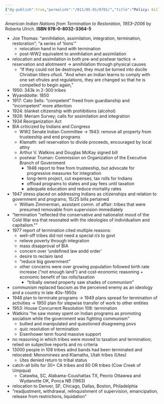 ```yaml
---
{"dg-publish":true,"permalink":"/011/05-01/0701/","title":"Policy: Kill the Indians","tags":["ETHNS350"],"noteIcon":"1","created":"2024-09-26T13:45:04.158-07:00","updated":"2024-09-26T15:29:40.352-07:00"}
---
```


*American Indian Nations from Termination to Restoration, 1953–2006* by Roberta Ulrich. **ISBN 978-0-8032-3364-5**
- Joe Thomas: “annihilation, assimilation, integration, termination, restoration”; “a series of ‘tions’”
	- relocation hand in hand with termination
	- post-WW2 equivalent to annihilation and assimilation
- relocation and assimilation in both pre-and postwar tactics → reservation and allotmeent → annihilation through physical causes
	- “If they could not be destroyed, they must be turned into docile Christian tillers ofsoil. "And when an Indian learns to comply with one set ofrules and regulations, they are changed so that he is  compelled to  begin again,”
- 1950: 343k in 2-300 tribes
- Wyanddotte: 1850
- 1917: Cato Sells: “competent” freed from guardianship and “incompetent” more attention
- 1924: blanket citizenship with prohibitions (alcohol)
- 1926: Meriam Survey; calls for assimilation and integration
- 1934 Reorganization Act
- BIA criticized by Indians and Congress
	- WW2 Senate Indian Committee → 1943: remove all property from trusteeship and end programs
	- Klamath: sell reservation to divide proceeds, encouraged by local attny
	- Arthur V. Watkins and Douglas McKay signed bill
	- postwar Truman: Commission on Organization of the Executive Branch of Government
		- 1948 report to free from trusteeship, but advocate for progressive measures for integration
		- long-term project, cut expenses, tax rolls for Indians
		- offload programs to states and pay fees until taxation
		- adequate education and reduce mortality rates
- 1947 stress placed on addressing Indians as citizenships and relation to government and programs; 15/25 bills pertained
	- William Zimmerman, assistant comm. of affair: tribes that were presumed removable from supervision immediately
- “termination "reflect­ed the conservative and nationalist mood of the Cold War era that resonated with the ideologies of individualism and capitalism."”
- 1977 report of termination cited multiple reasons:
	- well-off tribes did not need a special r/s to govt
	- relieve poverty through integration
	- mass disapproval of BIA
	- concern over ‘undefined law andd order’
	- desire to reclaim land
	- “reduce big government”
	- other concerns were over growing population followed birth rate increase (“not enough land”) and cost-economic reasoning + economic benefit of tax rolls/taxation
		- “tribally owned property saw shades of communism”
- communism replaced fascism as the perceived enemy as an ideology and a country in late 40s–1950s
- 1948 plan to terminate programs → 1949 plans spread for termination of activities → 1950 plan for stepwise transfer of work to other entities
- 1953: House Concurrent Resolution 108: termination
- Watkins “he saw money spent on In­dian programs as promoting socialism while the government was fighting communism”
	- bullied and manipulated and questioned disagreeing povs
	- quic resolution of termination
	- Eisenhower term found massive support
- no reasoning in which tribes were moved to taxation and termination; relied on subjective reports and no criteria
- 13000 people in 108 tribes adnd bands had been terminated and relocated: Menominees and Klamaths, Utah tribes (Utes)
	- Utes denied return to tribal status
- catch-all bills for 30+ CA tribes and 60 OR tribes (Cow Creek of Umpqua)
	- Catawba, SC, Alabama-Coushattas TX, Peorio Ottawwa and Wydanotte OK, Ponca NB (1963)
- relocation to Denver, SF, Chicago, Dallas, Boston, Philadelphia
- “readjustment, withdrawal, relinquishment of supervision, emancipation, release from restrictions, liquidation”